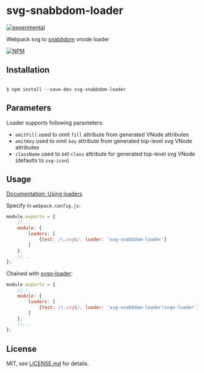 # svg-snabbdom-loader

[![experimental](http://badges.github.io/stability-badges/dist/experimental.svg)](http://github.com/badges/stability-badges)

Webpack svg to [snabbdom](https://github.com/paldepind/snabbdom) vnode loader


[![NPM](https://nodei.co/npm/svg-snabbdom-loader.png)](https://www.npmjs.com/package/svg-snabbdom-loader)


## Installation

```shell

$ npm install --save-dev svg-snabbdom-loader

```

## Parameters

Loader supports following parameters:

- `omitFill` used to omit `fill` attribute from generated VNode attributes
- `omitKey` used to omit `key` attribute from generated top-level svg VNode
  attributes
- `className` used to set `class` attribute for generated top-level svg VNode
  (defaults to `svg-icon`)


## Usage

[Documentation: Using loaders](http://webpack.github.io/docs/using-loaders.html)

Specify in `webpack.config.js`:

```javascript
module.exports = {
    //...
    module: {
        loaders: [
            {test: /\.svg$/, loader: 'svg-snabbdom-loader'}
        ]
    },
    //...
};
```

Chained with [svgo-loader](https://github.com/rpominov/svgo-loader):

```javascript
module.exports = {
    //...
    module: {
        loaders: [
            {test: /\.svg$/, loader: 'svg-snabbdom-loader!svgo-loader'}
        ]
    },
    //...
};
```

## License

MIT, see [LICENSE.md](http://github.com/ysegorov/svg-snabbdom-loader/blob/master/LICENSE.md) for details.
